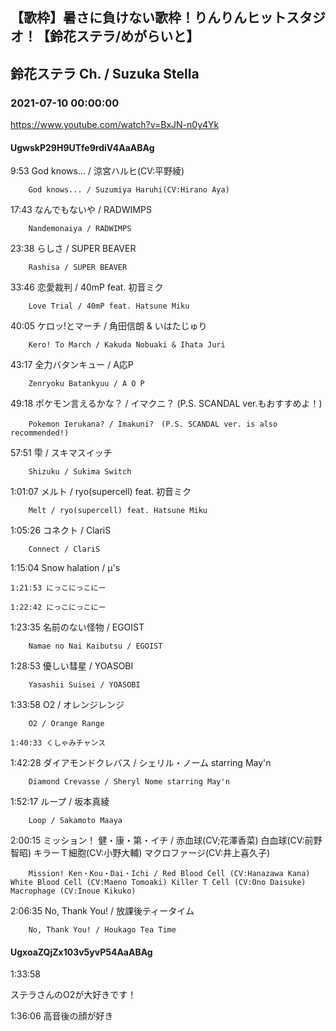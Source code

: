 ## 【歌枠】暑さに負けない歌枠！りんりんヒットスタジオ！【鈴花ステラ/めがらいと】
## 鈴花ステラ Ch. / Suzuka Stella
### 2021-07-10 00:00:00
https://www.youtube.com/watch?v=BxJN-n0y4Yk
#### UgwskP29H9UTfe9rdiV4AaABAg
9:53	God knows... / 涼宮ハルヒ(CV:平野綾)

		God knows... / Suzumiya Haruhi(CV:Hirano Aya)



17:43	なんでもないや / RADWIMPS

		Nandemonaiya / RADWIMPS



23:38	らしさ / SUPER BEAVER

		Rashisa / SUPER BEAVER



33:46	恋愛裁判 / 40mP feat. 初音ミク

		Love Trial / 40mP feat. Hatsune Miku



40:05	ケロッ!とマーチ / 角田信朗 & いはたじゅり

		Kero! To March / Kakuda Nobuaki & Ihata Juri 



43:17	全力バタンキュー / A応P

		Zenryoku Batankyuu / A O P



49:18	ポケモン言えるかな？ / イマクニ？ (P.S. SCANDAL ver.もおすすめよ！)

		Pokemon Ierukana? / Imakuni?　(P.S. SCANDAL ver. is also recommended!)



57:51	雫 / スキマスイッチ

		Shizuku / Sukima Switch



1:01:07	メルト / ryo(supercell) feat. 初音ミク

		Melt / ryo(supercell) feat. Hatsune Miku



1:05:26	コネクト / ClariS

		Connect / ClariS



1:15:04	Snow halation / μ's

	1:21:53	にっこにっこにー

	1:22:42	にっこにっこにー



1:23:35	名前のない怪物 / EGOIST

		Namae no Nai Kaibutsu / EGOIST



1:28:53	優しい彗星 / YOASOBI

		Yasashii Suisei / YOASOBI



1:33:58	O2 / オレンジレンジ

		O2 / Orange Range

	1:40:33	くしゃみチャンス



1:42:28	ダイアモンドクレバス / シェリル・ノーム starring May'n

		Diamond Crevasse / Sheryl Nome starring May'n



1:52:17	ループ / 坂本真綾

		Loop / Sakamoto Maaya



2:00:15	ミッション！ 健・康・第・イチ / 赤血球(CV;花澤香菜) 白血球(CV:前野智昭) キラーＴ細胞(CV:小野大輔) マクロファージ(CV:井上喜久子)

		Mission! Ken・Kou・Dai・Ichi / Red Blood Cell (CV:Hanazawa Kana) White Blood Cell (CV:Maeno Tomoaki) Killer T Cell (CV:Ono Daisuke) Macrophage (CV:Inoue Kikuko)



2:06:35	No, Thank You! / 放課後ティータイム

		No, Thank You! / Houkago Tea Time

#### UgxoaZQjZx103v5yvP54AaABAg
1:33:58

ステラさんのO2が大好きです！

1:36:06 高音後の顔が好き

